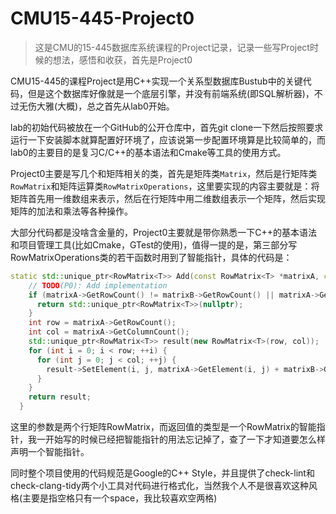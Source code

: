 # CMU15-445-Project0

> 这是CMU的15-445数据库系统课程的Project记录，记录一些写Project时候的想法，感悟和收获，首先是Project0

CMU15-445的课程Project是用C++实现一个关系型数据库Bustub中的关键代码，但是这个数据库好像就是一个底层引擎，并没有前端系统(即SQL解析器)，不过无伤大雅(大概)，总之首先从lab0开始。

lab的初始代码被放在一个GitHub的公开仓库中，首先git clone一下然后按照要求运行一下安装脚本就算配置好环境了，应该说第一步配置环境算是比较简单的，而lab0的主要目的是复习C/C++的基本语法和Cmake等工具的使用方式。

Project0主要是写几个和矩阵相关的类，首先是矩阵类`Matrix`，然后是行矩阵类`RowMatrix`和矩阵运算类`RowMatrixOperations`，这里要实现的内容主要就是：将矩阵首先用一维数组来表示，然后在行矩阵中用二维数组表示一个矩阵，然后实现矩阵的加法和乘法等各种操作。

大部分代码都是没啥含金量的，Project0主要就是带你熟悉一下C++的基本语法和项目管理工具(比如Cmake，GTest的使用)，值得一提的是，第三部分写RowMatrixOperations类的若干函数时用到了智能指针，具体的代码是：

```C++
static std::unique_ptr<RowMatrix<T>> Add(const RowMatrix<T> *matrixA, const RowMatrix<T> *matrixB) {
    // TODO(P0): Add implementation
    if (matrixA->GetRowCount() != matrixB->GetRowCount() || matrixA->GetColumnCount() != matrixB->GetColumnCount()) {
      return std::unique_ptr<RowMatrix<T>>(nullptr);
    }
    int row = matrixA->GetRowCount();
    int col = matrixA->GetColumnCount();
    std::unique_ptr<RowMatrix<T>> result(new RowMatrix<T>(row, col));
    for (int i = 0; i < row; ++i) {
      for (int j = 0; j < col; ++j) {
        result->SetElement(i, j, matrixA->GetElement(i, j) + matrixB->GetElement(i, j));
      }
    }
    return result;
  }
```

这里的参数是两个行矩阵RowMatrix，而返回值的类型是一个RowMatrix的智能指针，我一开始写的时候已经把智能指针的用法忘记掉了，查了一下才知道要怎么样声明一个智能指针。

同时整个项目使用的代码规范是Google的C++ Style，并且提供了check-lint和check-clang-tidy两个小工具对代码进行格式化，当然我个人不是很喜欢这种风格(主要是指空格只有一个space，我比较喜欢空两格)